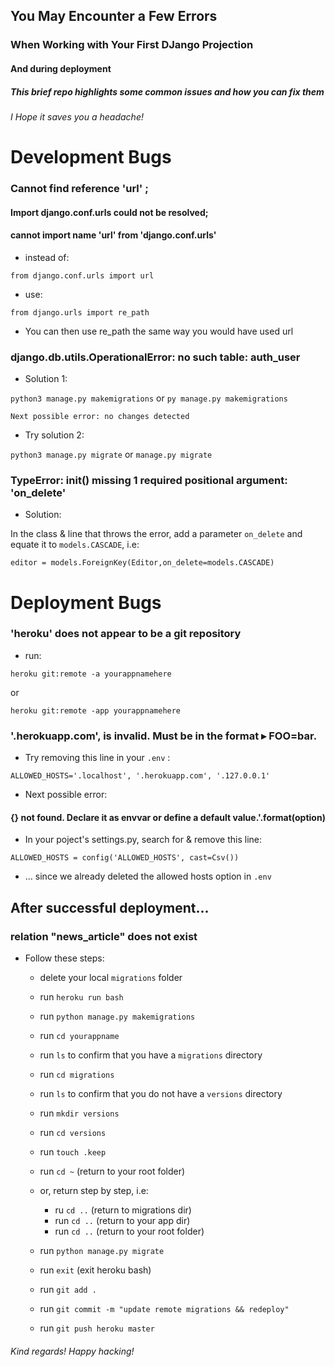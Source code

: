 ## You May Encounter a Few Errors 
### When Working with Your First DJango Projection
#### And during deployment
##### This brief repo highlights some common issues and how you can fix them
###### I Hope it saves you a headache!


# Development Bugs
### Cannot find reference 'url' ; 
#### Import django.conf.urls could not be resolved; 
#### cannot import name 'url' from 'django.conf.urls'

* instead of:

`from django.conf.urls import url`

* use:

`from django.urls import re_path`

* You can then use re_path the same way you would have used url


### django.db.utils.OperationalError: no such table: auth_user

* Solution 1: 

`python3 manage.py makemigrations` or `py manage.py makemigrations`

    Next possible error: no changes detected

* Try solution 2: 

`python3 manage.py migrate` or `manage.py migrate`


### TypeError: __init__() missing 1 required positional argument: 'on_delete'

* Solution: 

In the class & line that throws the error, add a parameter `on_delete` and equate it to `models.CASCADE`, i.e:

    editor = models.ForeignKey(Editor,on_delete=models.CASCADE)

# Deployment Bugs

### 'heroku' does not appear to be a git repository

* run: 

`heroku git:remote -a yourappnamehere`

or 

`heroku git:remote -app yourappnamehere`


### '.herokuapp.com', is invalid. Must be in the format ▸ FOO=bar.

* Try removing this line in your `.env` : 

`ALLOWED_HOSTS='.localhost', '.herokuapp.com', '.127.0.0.1'`

* Next possible error:

#### {} not found. Declare it as envvar or define a default value.'.format(option)

* In your poject's settings.py, search for & remove this line: 

`ALLOWED_HOSTS = config('ALLOWED_HOSTS', cast=Csv())`

* ... since we already deleted the allowed hosts option in `.env` 


## After successful deployment... 
### relation "news_article" does not exist 

* Follow these steps:

  * delete your local `migrations` folder 
  * run `heroku run bash`
  * run `python manage.py makemigrations`
  * run `cd yourappname`
  * run `ls` to confirm that you have a `migrations` directory 
  * run `cd migrations`
  * run `ls` to confirm that you do not have a `versions` directory 
  * run `mkdir versions`
  * run `cd versions`
  * run `touch .keep`
  * run `cd ~` (return to your root folder)
  * or, return step by step, i.e:
      * ru `cd ..` (return to migrations dir)
      * run `cd ..` (return to your app dir)
      * run `cd ..` (return to your root folder)

  * run `python manage.py migrate`
  * run `exit` (exit heroku bash)
  * run `git add .`
  * run `git commit -m "update remote migrations && redeploy"`
  * run `git push heroku master`


###### Kind regards! Happy hacking! 